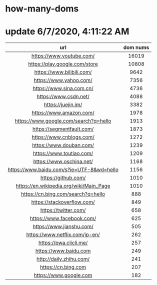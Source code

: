 # how-many-doms

# update 6/7/2020, 4:11:22 AM

url | dom nums
:-: | :-:
https://www.youtube.com/ | 16019
https://play.google.com/store | 10808
https://www.bilibili.com/ | 9642
https://www.yahoo.com/ | 7356
https://www.sina.com.cn/ | 4736
https://www.csdn.net/ | 4088
https://juejin.im/ | 3382
https://www.amazon.com/ | 1978
https://www.google.com/search?q=hello | 1913
https://segmentfault.com/ | 1873
https://www.cnblogs.com/ | 1272
https://www.douban.com/ | 1239
https://www.toutiao.com/ | 1209
https://www.oschina.net/ | 1168
https://www.baidu.com/s?ie=UTF-8&wd=hello | 1156
https://github.com/ | 1010
https://en.wikipedia.org/wiki/Main_Page | 1010
https://cn.bing.com/search?q=hello | 888
https://stackoverflow.com/ | 849
https://twitter.com/ | 658
https://www.facebook.com/ | 625
https://www.jianshu.com/ | 505
https://www.netflix.com/jp-en/ | 262
https://pwa.clicli.me/ | 257
https://www.baidu.com | 249
http://daily.zhihu.com/ | 241
https://cn.bing.com | 207
https://www.google.com | 182
